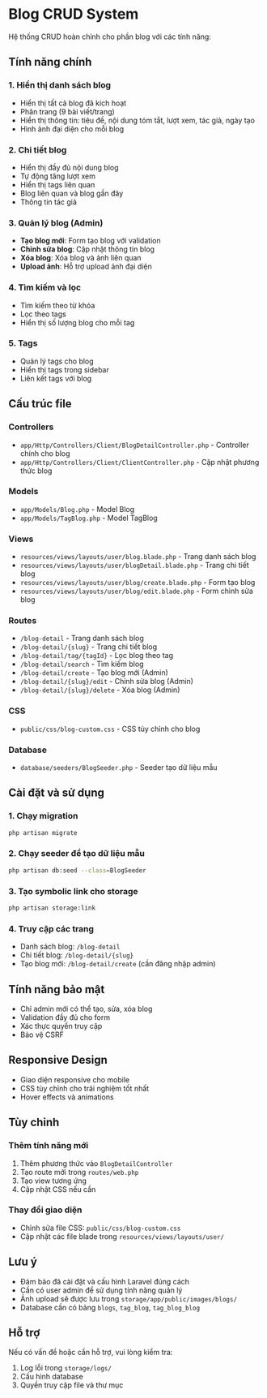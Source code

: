 # Blog CRUD System

Hệ thống CRUD hoàn chỉnh cho phần blog với các tính năng:

## Tính năng chính

### 1. Hiển thị danh sách blog
- Hiển thị tất cả blog đã kích hoạt
- Phân trang (9 bài viết/trang)
- Hiển thị thông tin: tiêu đề, nội dung tóm tắt, lượt xem, tác giả, ngày tạo
- Hình ảnh đại diện cho mỗi blog

### 2. Chi tiết blog
- Hiển thị đầy đủ nội dung blog
- Tự động tăng lượt xem
- Hiển thị tags liên quan
- Blog liên quan và blog gần đây
- Thông tin tác giả

### 3. Quản lý blog (Admin)
- **Tạo blog mới**: Form tạo blog với validation
- **Chỉnh sửa blog**: Cập nhật thông tin blog
- **Xóa blog**: Xóa blog và ảnh liên quan
- **Upload ảnh**: Hỗ trợ upload ảnh đại diện

### 4. Tìm kiếm và lọc
- Tìm kiếm theo từ khóa
- Lọc theo tags
- Hiển thị số lượng blog cho mỗi tag

### 5. Tags
- Quản lý tags cho blog
- Hiển thị tags trong sidebar
- Liên kết tags với blog

## Cấu trúc file

### Controllers
- `app/Http/Controllers/Client/BlogDetailController.php` - Controller chính cho blog
- `app/Http/Controllers/Client/ClientController.php` - Cập nhật phương thức blog

### Models
- `app/Models/Blog.php` - Model Blog
- `app/Models/TagBlog.php` - Model TagBlog

### Views
- `resources/views/layouts/user/blog.blade.php` - Trang danh sách blog
- `resources/views/layouts/user/blogDetail.blade.php` - Trang chi tiết blog
- `resources/views/layouts/user/blog/create.blade.php` - Form tạo blog
- `resources/views/layouts/user/blog/edit.blade.php` - Form chỉnh sửa blog

### Routes
- `/blog-detail` - Trang danh sách blog
- `/blog-detail/{slug}` - Trang chi tiết blog
- `/blog-detail/tag/{tagId}` - Lọc blog theo tag
- `/blog-detail/search` - Tìm kiếm blog
- `/blog-detail/create` - Tạo blog mới (Admin)
- `/blog-detail/{slug}/edit` - Chỉnh sửa blog (Admin)
- `/blog-detail/{slug}/delete` - Xóa blog (Admin)

### CSS
- `public/css/blog-custom.css` - CSS tùy chỉnh cho blog

### Database
- `database/seeders/BlogSeeder.php` - Seeder tạo dữ liệu mẫu

## Cài đặt và sử dụng

### 1. Chạy migration
```bash
php artisan migrate
```

### 2. Chạy seeder để tạo dữ liệu mẫu
```bash
php artisan db:seed --class=BlogSeeder
```

### 3. Tạo symbolic link cho storage
```bash
php artisan storage:link
```

### 4. Truy cập các trang
- Danh sách blog: `/blog-detail`
- Chi tiết blog: `/blog-detail/{slug}`
- Tạo blog mới: `/blog-detail/create` (cần đăng nhập admin)

## Tính năng bảo mật

- Chỉ admin mới có thể tạo, sửa, xóa blog
- Validation đầy đủ cho form
- Xác thực quyền truy cập
- Bảo vệ CSRF

## Responsive Design

- Giao diện responsive cho mobile
- CSS tùy chỉnh cho trải nghiệm tốt nhất
- Hover effects và animations

## Tùy chỉnh

### Thêm tính năng mới
1. Thêm phương thức vào `BlogDetailController`
2. Tạo route mới trong `routes/web.php`
3. Tạo view tương ứng
4. Cập nhật CSS nếu cần

### Thay đổi giao diện
- Chỉnh sửa file CSS: `public/css/blog-custom.css`
- Cập nhật các file blade trong `resources/views/layouts/user/`

## Lưu ý

- Đảm bảo đã cài đặt và cấu hình Laravel đúng cách
- Cần có user admin để sử dụng tính năng quản lý
- Ảnh upload sẽ được lưu trong `storage/app/public/images/blogs/`
- Database cần có bảng `blogs`, `tag_blog`, `tag_blog_blog`

## Hỗ trợ

Nếu có vấn đề hoặc cần hỗ trợ, vui lòng kiểm tra:
1. Log lỗi trong `storage/logs/`
2. Cấu hình database
3. Quyền truy cập file và thư mục 